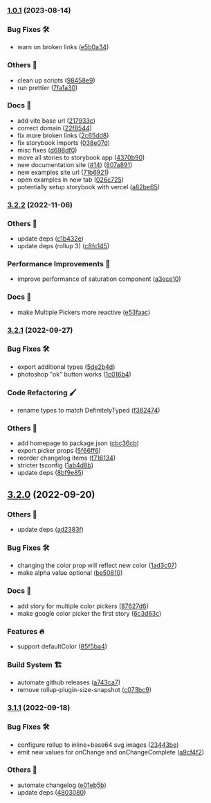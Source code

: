 

### [1.0.1](https://github.com/orhan/pano-color-picker/compare/v3.2.2...v1.0.1) (2023-08-14)


### Bug Fixes 🛠

* warn on broken links ([e5b0a34](https://github.com/orhan/pano-color-picker/commit/e5b0a34f6afcaa74fa8b907b0deff5e9dd5c41f4))


### Others 🔧

* clean up scripts ([98458e9](https://github.com/orhan/pano-color-picker/commit/98458e91d0e94e020c37a493aade20549e547c79))
* run prettier ([7fa1a30](https://github.com/orhan/pano-color-picker/commit/7fa1a301d46fcd03d20f1ec2212738f4cf148998))


### Docs 📃

* add vite base url ([217933c](https://github.com/orhan/pano-color-picker/commit/217933ca90e8ea306a6de13f3e495823660553a5))
* correct domain ([22f8544](https://github.com/orhan/pano-color-picker/commit/22f85442b393fedbaa216bd1b652f2d16d15675b))
* fix more broken links ([2c65dd8](https://github.com/orhan/pano-color-picker/commit/2c65dd8c82925ca9351633d76b78eb8fb7e8bddd))
* fix storybook imports ([038e07d](https://github.com/orhan/pano-color-picker/commit/038e07d386e9252109008f53137e2efc11632669))
* misc fixes ([d698df0](https://github.com/orhan/pano-color-picker/commit/d698df0aec9f1b985d6848b5decd50a17d2848ae))
* move all stories to storybook app ([4370b90](https://github.com/orhan/pano-color-picker/commit/4370b90b6523a28c69ea18300855ce0ee6b99fc6))
* new documentation site ([#14](https://github.com/orhan/pano-color-picker/issues/14)) ([807a891](https://github.com/orhan/pano-color-picker/commit/807a89128501eed306ea2e0b45d43f0866e1be0d))
* new examples site url ([71b6921](https://github.com/orhan/pano-color-picker/commit/71b6921a301a4ee405198915b689a9d54a962467))
* open examples in new tab ([026c725](https://github.com/orhan/pano-color-picker/commit/026c725c7d45f9690f71ca55c8d82a721356fdcc))
* potentially setup storybook with vercel ([a82be65](https://github.com/orhan/pano-color-picker/commit/a82be658ccc39547a831173c2b29f5c69a55ade3))

### [3.2.2](https://github.com/hello-pangea/color-picker/compare/v3.2.1...v3.2.2) (2022-11-06)

### Others 🔧

- update deps ([c1b432e](https://github.com/hello-pangea/color-picker/commit/c1b432ef14cb3682eb9d6cc9c1a0531f431527c8))
- update deps (rollup 3) ([c8fc145](https://github.com/hello-pangea/color-picker/commit/c8fc145731b9fa9b511cc9efe1b8ca8ae731ff6a))

### Performance Improvements 🚀

- improve performance of saturation component ([a3ece10](https://github.com/hello-pangea/color-picker/commit/a3ece10dce77a22db4631f4e2166b20abd25e5f4))

### Docs 📃

- make Multiple Pickers more reactive ([e53faac](https://github.com/hello-pangea/color-picker/commit/e53faac124d761dc9782ea54f08adc691fb25476))

### [3.2.1](https://github.com/hello-pangea/color-picker/compare/v3.2.0...v3.2.1) (2022-09-27)

### Bug Fixes 🛠

- export additional types ([5de2b4d](https://github.com/hello-pangea/color-picker/commit/5de2b4d29096796b876eecd81256210e7451edda))
- photoshop "ok" button works ([1c016b4](https://github.com/hello-pangea/color-picker/commit/1c016b47a39d88af98a436dc9b38c86f0e305e3a))

### Code Refactoring 🖌

- rename types to match DefinitelyTyped ([f362474](https://github.com/hello-pangea/color-picker/commit/f3624749cb2d49e7ab5d02582469d410d929a59b))

### Others 🔧

- add homepage to package.json ([cbc36cb](https://github.com/hello-pangea/color-picker/commit/cbc36cb33d12e6ff0391892fd9cf4df55fb2ae61))
- export picker props ([5f66ff6](https://github.com/hello-pangea/color-picker/commit/5f66ff678e7a3667d3f145798f8266b3b774482e))
- reorder changelog items ([f716134](https://github.com/hello-pangea/color-picker/commit/f716134ce68e1a5ca6174cce9fb2c4e4f5b06a9d))
- stricter tsconfig ([1ab4d8b](https://github.com/hello-pangea/color-picker/commit/1ab4d8b086ddb08a40bc028c638e74977db7a768))
- update deps ([8bf9e85](https://github.com/hello-pangea/color-picker/commit/8bf9e85c13006c8fa29c378b68852f0bfa98c77b))

## [3.2.0](https://github.com/hello-pangea/color-picker/compare/v3.1.1...v3.2.0) (2022-09-20)

### Others 🔧

- update deps ([ad2383f](https://github.com/hello-pangea/color-picker/commit/ad2383f690d16ff709c3e5b2bb78bf9903ddc47d))

### Bug Fixes 🛠

- changing the color prop will reflect new color ([1ad3c07](https://github.com/hello-pangea/color-picker/commit/1ad3c077b9451498f595bc79cb6c57cfc1abf1a5))
- make alpha value optional ([be50810](https://github.com/hello-pangea/color-picker/commit/be508109e02d6ac9dc9bf6a049aaa7be2b8738af))

### Docs 📃

- add story for multiple color pickers ([87627d6](https://github.com/hello-pangea/color-picker/commit/87627d61a3c2c12ff18870e7c1bb9e014a2e88c3))
- make google color picker the first story ([6c3d63c](https://github.com/hello-pangea/color-picker/commit/6c3d63cb11aa9e450f253edada97e7da0ab2c3f8))

### Features 🔥

- support defaultColor ([85f5ba4](https://github.com/hello-pangea/color-picker/commit/85f5ba4c83bbaa83f211f9486c69be4ff07ff503))

### Build System 🏗

- automate github releases ([a743ca7](https://github.com/hello-pangea/color-picker/commit/a743ca770f84f9b632b432b7e8527045ec7b7389))
- remove rollup-plugin-size-snapshot ([c073bc9](https://github.com/hello-pangea/color-picker/commit/c073bc978aef5078bc6b73eb2042d2c160ce444b))

### [3.1.1](https://github.com/hello-pangea/color-picker/compare/v3.1.0...v3.1.1) (2022-09-18)

### Bug Fixes 🛠

- configure rollup to inline+base64 svg images ([23443be](https://github.com/hello-pangea/color-picker/commit/23443befe0069d9c369daaf44eabd87e4d9e4038))
- emit new values for onChange and onChangeComplete ([a9cf4f2](https://github.com/hello-pangea/color-picker/commit/a9cf4f2c78f2b189129c15ca8aa2b167d174601e))

### Others 🔧

- automate changelog ([e01eb5b](https://github.com/hello-pangea/color-picker/commit/e01eb5b89cc6fa8672d34e94da9f6b9395b36f2e))
- update deps ([4803080](https://github.com/hello-pangea/color-picker/commit/4803080e162b58a8136ba94ace614df77fa82420))